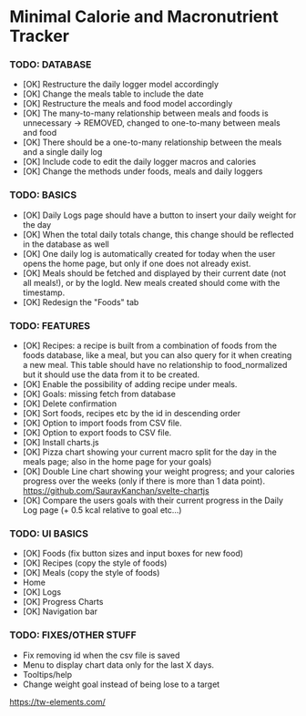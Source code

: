 # Minimal Calorie and Macronutrient Tracker

### TODO: DATABASE
- [OK] Restructure the daily logger model accordingly 
- [OK] Change the meals table to include the date 
- [OK] Restructure the meals and food model accordingly 
- [OK] The many-to-many relationship between meals and foods is unnecessary -> REMOVED, changed to one-to-many between meals and food 
- [OK] There should be a one-to-many relationship between the meals and a single daily log  
- [OK] Include code to edit the daily logger macros and calories 
- [OK] Change the methods under foods, meals and daily loggers

### TODO: BASICS
- [OK] Daily Logs page should have a button to insert your daily weight for the day  
- [OK] When the total daily totals change, this change should be reflected in the database as well 
- [OK] One daily log is automatically created for today when the user opens the home page, but only if one does not already exist.
- [OK] Meals should be fetched and displayed by their current date (not all meals!), or by the logId. New meals created should come with the timestamp.  
- [OK] Redesign the "Foods" tab 

### TODO: FEATURES
- [OK] Recipes: a recipe is built from a combination of foods from the foods database, like a meal, but you can also query for it when creating a new meal. This table should have no relationship to food_normalized but it should use the data from it to be created.  
- [OK] Enable the possibility of adding recipe under meals. 
- [OK] Goals: missing fetch from database 
- [OK] Delete confirmation
- [OK] Sort foods, recipes etc by the id in descending order 
- [OK] Option to import foods from CSV file. 
- [OK] Option to export foods to CSV file. 
- [OK] Install charts.js 
- [OK] Pizza chart showing your current macro split for the day in the meals page; also in the home page for your goals) 
- [OK] Double Line chart showing your weight progress; and your calories progress over the weeks (only if there is more than 1 data point). https://github.com/SauravKanchan/svelte-chartjs 
- [OK] Compare the users goals with their current progress in the Daily Log page (+ 0.5 kcal relative to goal etc...) 

### TODO: UI BASICS
- [OK] Foods (fix button sizes and input boxes for new food)
- [OK] Recipes (copy the style of foods)
- [OK] Meals (copy the style of foods)
- Home 
- [OK] Logs
- [OK] Progress Charts
- [OK] Navigation bar 

### TODO: FIXES/OTHER STUFF
- Fix removing id when the csv file is saved 
- Menu to display chart data only for the last X days. 
- Tooltips/help
- Change weight goal instead of being lose to a target 

https://tw-elements.com/